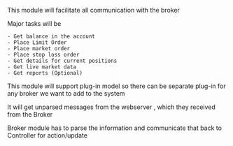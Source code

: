 This module will facilitate all communication with the broker

Major tasks will be 

	- Get balance in the account 
	- Place Limit Order  
	- Place market order
	- Place stop loss order
	- Get details for current positions
	- Get live market data
	- Get reports (Optional)

This module will support plug-in model so there can be separate plug-in for any broker we want to add to the system


It will get unparsed messages from the webserver , which they received from the Broker 

Broker module has to parse the information and communicate that back to Controller for action/update